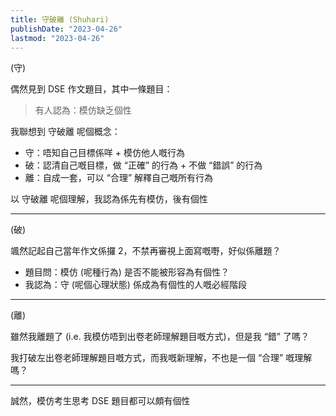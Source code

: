 ```yaml
---
title: 守破離 (Shuhari)
publishDate: "2023-04-26"
lastmod: "2023-04-26"
---
```


(守)

偶然見到 DSE 作文題目，其中一條題目：

> 有人認為：模仿缺乏個性

我聯想到 守破離 呢個概念：

- 守：唔知自己目標係咩 + 模仿他人嘅行為
- 破：認清自己嘅目標，做 “正確” 的行為 + 不做 “錯誤” 的行為
- 離：自成一套，可以 “合理” 解釋自己嘅所有行為

以 守破離 呢個理解，我認為係先有模仿，後有個性

---

(破)

颯然記起自己當年作文係攞 2，不禁再審視上面寫嘅嘢，好似係離題？

- 題目問：模仿 (呢種行為) 是否不能被形容為有個性？
- 我認為：守 (呢個心理狀態) 係成為有個性的人嘅必經階段

---

(離)

雖然我離題了 (i.e. 我模仿唔到出卷老師理解題目嘅方式)，但是我 “錯” 了嗎？

我打破左出卷老師理解題目嘅方式，而我嘅新理解，不也是一個 “合理” 嘅理解嗎？

---

誠然，模仿考生思考 DSE 題目都可以頗有個性
